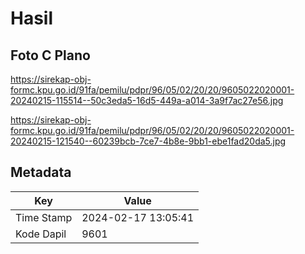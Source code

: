# Hasil

## Foto C Plano

https://sirekap-obj-formc.kpu.go.id/91fa/pemilu/pdpr/96/05/02/20/20/9605022020001-20240215-115514--50c3eda5-16d5-449a-a014-3a9f7ac27e56.jpg

https://sirekap-obj-formc.kpu.go.id/91fa/pemilu/pdpr/96/05/02/20/20/9605022020001-20240215-121540--60239bcb-7ce7-4b8e-9bb1-ebe1fad20da5.jpg


## Metadata

| Key        | Value               |
| ---------- | ------------------- |
| Time Stamp | 2024-02-17 13:05:41 |
| Kode Dapil | 9601                |



